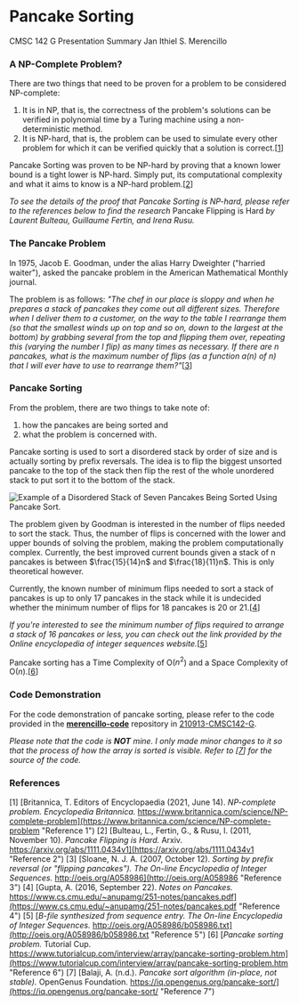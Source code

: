 ﻿# Pancake Sorting
CMSC 142 G
Presentation Summary
Jan Ithiel S. Merencillo

### A NP-Complete Problem?
There are two things that need to be proven for a problem to be considered NP-complete:
1. It is in NP, that is, the correctness of the problem's solutions can be verified in polynomial time by a Turing machine using a non-deterministic method.
2. It is NP-hard, that is, the problem can be used to simulate every other problem for which it can be verified quickly that a solution is correct.\[[1](https://www.britannica.com/science/NP-complete-problem)\]

Pancake Sorting was proven to be NP-hard by proving that a known lower bound is a tight lower is NP-hard. Simply put, its computational complexity and what it aims to know is a NP-hard problem.\[[2](https://arxiv.org/abs/1111.0434v1)\]

*To see the details of the proof that Pancake Sorting is NP-hard, please refer  to the references below to find the research* Pancake Flipping is Hard *by Laurent Bulteau, Guillaume Fertin, and Irena Rusu.*

### The Pancake Problem
In 1975, Jacob E. Goodman, under the alias Harry Dweighter ("harried waiter"), asked the pancake problem in the American Mathematical Monthly journal. 

The problem is as follows:
*"The chef in our place is sloppy and when he prepares a stack of pancakes they come out all different sizes. Therefore when I deliver them to a customer, on the way to the table I rearrange them (so that the smallest winds up on top and so on, down to the largest at the bottom) by grabbing several from the top and flipping them over, repeating this (varying the number I flip) as many times as necessary. If there are n pancakes, what is the maximum number of flips (as a function a(n) of n) that I will ever have to use to rearrange them?"*\[[3](http://oeis.org/A058986)\]

### Pancake Sorting
From the problem, there are two things to take note of:
1. how the pancakes are being sorted and
2. what the problem is concerned with.

Pancake sorting is used to sort a disordered stack by order of size and is actually sorting by prefix reversals. The idea is to flip the biggest unsorted pancake to the top of the stack then flip the rest of the whole unordered stack to put sort it to the bottom of the stack.

![Example of a Disordered Stack of Seven Pancakes Being Sorted Using Pancake Sort.](https://iq.opengenus.org/content/images/2020/07/pancake_Sort.png)

The problem given by Goodman is interested in the number of flips needed to sort the stack. Thus, the number of flips is concerned with the lower and upper bounds of solving the problem, making the problem computationally complex. Currently, the best improved current bounds given a stack of n pancakes is between $\frac{15}{14}n$ and $\frac{18}{11}n$. This is only theoretical however.

Currently, the known number of minimum flips needed to sort a stack of pancakes is up to only 17 pancakes in the stack while it is undecided whether the minimum number of flips for 18 pancakes is 20 or 21.\[[4](https://www.cs.cmu.edu/~anupamg/251-notes/pancakes.pdf)\]

*If you're interested to see the minimum number of flips required to arrange a stack of 16 pancakes or less, you can check out the link provided by the Online encyclopedia of integer sequences website.*\[[5](http://oeis.org/A058986/b058986.txt)\]

Pancake sorting has a Time Complexity of O($n^{2}$) and a Space Complexity of O($n$).\[[6](https://www.tutorialcup.com/interview/array/pancake-sorting-problem.htm)\]

### Code Demonstration
For the code demonstration of pancake sorting, please refer to the code provided in the **[merencillo-code](https://github.com/210913-CMSC142-G/merencillo-code)** repository in [210913-CMSC142-G](https://github.com/210913-CMSC142-G).

*Please note that the code is **NOT** mine. I only made minor changes to it so that the process of how the array is sorted is visible. Refer to \[[7](https://iq.opengenus.org/pancake-sort/)\] for the source of the code.*


### References
\[1\] [Britannica, T. Editors of Encyclopaedia (2021, June 14). *NP-complete problem. Encyclopedia Britannica.* https://www.britannica.com/science/NP-complete-problem](https://www.britannica.com/science/NP-complete-problem "Reference 1")
\[2\] [Bulteau, L., Fertin, G., & Rusu, I. (2011, November 10). *Pancake Flipping is Hard.* Arxiv. https://arxiv.org/abs/1111.0434v1](https://arxiv.org/abs/1111.0434v1 "Reference 2")
\[3\] [Sloane, N. J. A. (2007, October 12). *Sorting by prefix reversal (or "flipping pancakes"). The On-line Encyclopedia of Integer Sequences.* http://oeis.org/A058986](http://oeis.org/A058986 "Reference 3")
\[4\] [Gupta, A. (2016, September 22). *Notes on Pancakes.* https://www.cs.cmu.edu/~anupamg/251-notes/pancakes.pdf](https://www.cs.cmu.edu/~anupamg/251-notes/pancakes.pdf "Reference 4")
\[5\] [*B-file synthesized from sequence entry. The On-line Encyclopedia of Integer Sequences.* http://oeis.org/A058986/b058986.txt](http://oeis.org/A058986/b058986.txt "Reference 5")
\[6\] [*Pancake sorting problem.* Tutorial Cup. https://www.tutorialcup.com/interview/array/pancake-sorting-problem.htm](https://www.tutorialcup.com/interview/array/pancake-sorting-problem.htm "Reference 6")
\[7\] [Balaji, A. (n.d.). *Pancake sort algorithm (in-place, not stable).* OpenGenus Foundation. https://iq.opengenus.org/pancake-sort/](https://iq.opengenus.org/pancake-sort/ "Reference 7")


